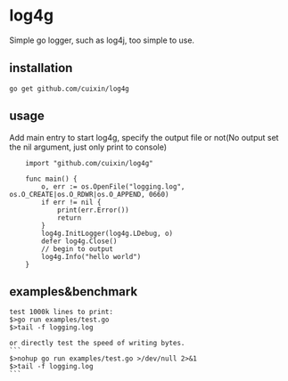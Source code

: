 log4g
=======

Simple go logger, such as log4j, too simple to use.

installation
------------

    go get github.com/cuixin/log4g

usage
-----

Add main entry to start log4g, specify the output file or not(No
output set the nil argument, just only print to console)


```
    import "github.com/cuixin/log4g"

    func main() {
        o, err := os.OpenFile("logging.log", os.O_CREATE|os.O_RDWR|os.O_APPEND, 0660)
        if err != nil {
            print(err.Error())
            return
        }
        log4g.InitLogger(log4g.LDebug, o)
        defer log4g.Close()
        // begin to output
        log4g.Info("hello world")
    }
```

examples&benchmark
-------
    test 1000k lines to print:
    $>go run examples/test.go
    $>tail -f logging.log

    or directly test the speed of writing bytes.
    ```
    $>nohup go run examples/test.go >/dev/null 2>&1
    $>tail -f logging.log
    ```
